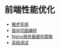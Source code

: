 # 前端性能优化

- [雅虎军规](https://www.cnblogs.com/xianyulaodi/p/5755079.html)
- [面向切面编程](./qiemian.md)
- [Nginx服务器缓存策略](Nginx.md)
- [高级调试](duggber.md)

